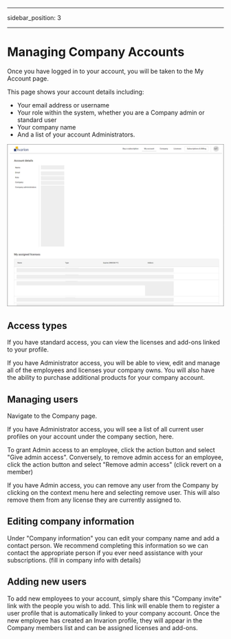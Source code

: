 ﻿---

sidebar_position: 3

---
# Managing Company Accounts
  
Once you have logged in to your account, you will be taken to the My Account page.

 This page shows your account details including:  
  
- Your email address or username
- Your role within the system, whether you are a Company admin or standard user
- Your company name
- And a list of your account Administrators.

![home screen](./assets/home-screen-account-management.jpg)

## Access types

If you have standard access, you can view the licenses and add-ons linked to your profile.

If you have Administrator access, you will be able to view, edit and manage all of the employees and licenses your company owns. You will also have the ability to purchase additional products for your company account.

## Managing users

Navigate to the Company page.

If you have Administrator access, you will see a list of all current user profiles on your account under the company section, here.

To grant Admin access to an employee, click the action button and select "Give admin access". Conversely, to remove admin access for an employee, click the action button and select "Remove admin access" (click revert on a member)

If you have Admin access, you can remove any user from the Company by clicking on the context menu here and selecting remove user. This will also remove them from any license they are currently assigned to.

## Editing company information

Under "Company information" you can edit your company name and add a contact person. We recommend completing this information so we can contact the appropriate person if you ever need assistance with your subscriptions. (fill in company info with details)

## Adding new users

To add new employees to your account, simply share this "Company invite" link with the people you wish to add. This link will enable them to register a user profile that is automatically linked to your company account. Once the new employee has created an Invarion profile, they will appear in the Company members list and can be assigned licenses and add-ons.
